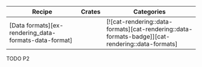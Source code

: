 | Recipe | Crates | Categories |
|--------|--------|------------|
| [Data formats][ex-rendering_data-formats-data-format] |  | [![cat-rendering::data-formats][cat-rendering::data-formats-badge]][cat-rendering::data-formats] |

<div class="hidden">
TODO P2
</div>
